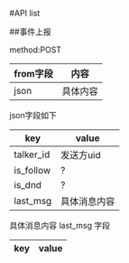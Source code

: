 #API list

##事件上报

method:POST

|from字段|内容|
|---|---|
|json|具体内容|

json字段如下

|key|value|
|---|---|
|talker_id|发送方uid|
|is_follow|?|
|is_dnd|?|
|last_msg|具体消息内容|

具体消息内容 last_msg 字段

|key|value|
|---|---|
